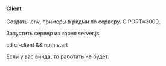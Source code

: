 #### Client 
Создать .env, примеры в ридми по серверу. С PORT=3000,

Запустить сервер из корня server.js

cd ci-client && npm start

Если у вас винда, то работать не будет.

